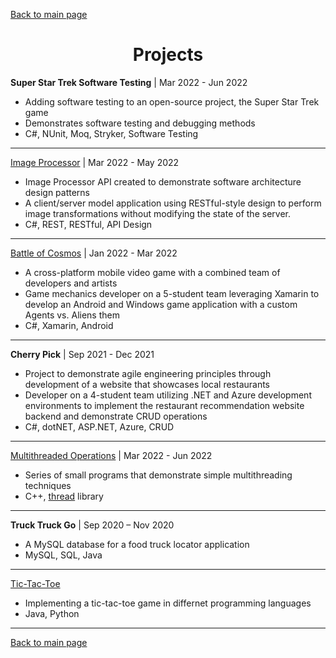 [Back to main page](./../README.md)

<h1 align="center">Projects</h1>

**Super Star Trek Software Testing** | Mar 2022 - Jun 2022
- Adding software testing to an open-source project, the Super Star Trek game
- Demonstrates software testing and debugging methods
- C#, NUnit, Moq, Stryker, Software Testing 

---

[Image Processor](https://github.com/brownr4000/ImageProcessor) | Mar 2022 - May 2022
- Image Processor API created to demonstrate software architecture design patterns
- A client/server model application using RESTful-style design to perform image transformations without modifying the state of the server.
- C#, REST, RESTful, API Design

---

[Battle of Cosmos](https://github.com/brownr4000/5250Constellation) | Jan 2022 - Mar 2022
- A cross-platform mobile video game with a combined team of developers and artists
- Game mechanics developer on a 5-student team leveraging Xamarin to develop an Android and Windows game application with a custom Agents vs. Aliens them
- C#, Xamarin, Android 
---

**Cherry Pick** | Sep 2021 - Dec 2021
- Project to demonstrate agile engineering principles through development of a website that showcases local restaurants
- Developer on a 4-student team utilizing .NET and Azure development environments to implement the restaurant recommendation website backend and demonstrate CRUD operations
- C#, dotNET, ASP.NET, Azure, CRUD

---

[Multithreaded Operations](https://github.com/brownr4000/multithread-ops) | Mar 2022 - Jun 2022
- Series of small programs that demonstrate simple multithreading techniques
- C++, [thread](https://www.cplusplus.com/reference/thread/thread/)
library

---

**Truck Truck Go** | Sep 2020 – Nov 2020
- A MySQL database for a food truck locator application
- MySQL, SQL, Java

---

[Tic-Tac-Toe](https://github.com/brownr4000/tic-tac-toe)
- Implementing a tic-tac-toe game in differnet programming languages
- Java, Python

---

[Back to main page](./../README.md)
